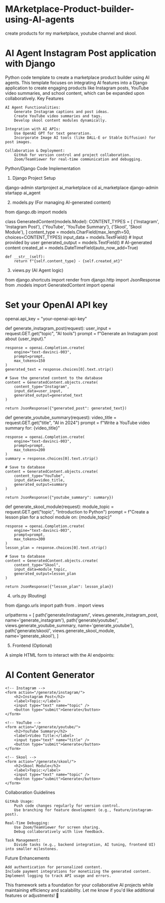 # MArketplace-Product-builder-using-AI-agents
create products for my marketplace, youtube channel and skool.

AI Agent Instagram Post application with Django
====================
Python code template to create a marketplace product builder using AI agents. This template focuses on integrating AI features into a Django application to create engaging products like Instagram posts, YouTube video summaries, and school content, which can be expanded upon collaboratively.
Key Features

    AI Agent Functionalities:
        Generate Instagram captions and post ideas.
        Create YouTube video summaries and tags.
        Develop skool content modules dynamically.

    Integration with AI APIs:
        Use OpenAI GPT for text generation.
        Incorporate Image AI tools (like DALL-E or Stable Diffusion) for post images.

    Collaboration & Deployment:
        GitHub for version control and project collaboration.
        Zoom/TeamViewer for real-time communication and debugging.

Python/Django Code Implementation
1. Django Project Setup

django-admin startproject ai_marketplace
cd ai_marketplace
django-admin startapp ai_agent

2. models.py (For managing AI-generated content)

from django.db import models

class GeneratedContent(models.Model):
    CONTENT_TYPES = [
        ('Instagram', 'Instagram Post'),
        ('YouTube', 'YouTube Summary'),
        ('Skool', 'Skool Module'),
    ]
    content_type = models.CharField(max_length=50, choices=CONTENT_TYPES)
    input_data = models.TextField()  # Input provided by user
    generated_output = models.TextField()  # AI-generated content
    created_at = models.DateTimeField(auto_now_add=True)

    def __str__(self):
        return f"{self.content_type} - {self.created_at}"

3. views.py (AI Agent logic)

from django.shortcuts import render
from django.http import JsonResponse
from .models import GeneratedContent
import openai

# Set your OpenAI API key
openai.api_key = "your-openai-api-key"

def generate_instagram_post(request):
    user_input = request.GET.get("topic", "AI tools")
    prompt = f"Generate an Instagram post about {user_input}."
    
    response = openai.Completion.create(
        engine="text-davinci-003",
        prompt=prompt,
        max_tokens=150
    )
    generated_text = response.choices[0].text.strip()

    # Save the generated content to the database
    content = GeneratedContent.objects.create(
        content_type="Instagram",
        input_data=user_input,
        generated_output=generated_text
    )

    return JsonResponse({"generated_post": generated_text})

def generate_youtube_summary(request):
    video_title = request.GET.get("title", "AI in 2024")
    prompt = f"Write a YouTube video summary for: {video_title}"
    
    response = openai.Completion.create(
        engine="text-davinci-003",
        prompt=prompt,
        max_tokens=200
    )
    summary = response.choices[0].text.strip()

    # Save to database
    content = GeneratedContent.objects.create(
        content_type="YouTube",
        input_data=video_title,
        generated_output=summary
    )

    return JsonResponse({"youtube_summary": summary})

def generate_skool_module(request):
    module_topic = request.GET.get("topic", "Introduction to Python")
    prompt = f"Create a lesson plan for a school module on: {module_topic}"
    
    response = openai.Completion.create(
        engine="text-davinci-003",
        prompt=prompt,
        max_tokens=300
    )
    lesson_plan = response.choices[0].text.strip()

    # Save to database
    content = GeneratedContent.objects.create(
        content_type="Skool",
        input_data=module_topic,
        generated_output=lesson_plan
    )

    return JsonResponse({"lesson_plan": lesson_plan})

4. urls.py (Routing)

from django.urls import path
from . import views

urlpatterns = [
    path('generate/instagram/', views.generate_instagram_post, name='generate_instagram'),
    path('generate/youtube/', views.generate_youtube_summary, name='generate_youtube'),
    path('generate/skool/', views.generate_skool_module, name='generate_skool'),
]

5. Frontend (Optional)

A simple HTML form to interact with the AI endpoints:

<!DOCTYPE html>
<html>
<head>
    <title>AI Content Generator</title>
</head>
<body>
    <h1>AI Content Generator</h1>

    <!-- Instagram -->
    <form action="/generate/instagram/">
        <h2>Instagram Post</h2>
        <label>Topic:</label>
        <input type="text" name="topic" />
        <button type="submit">Generate</button>
    </form>

    <!-- YouTube -->
    <form action="/generate/youtube/">
        <h2>YouTube Summary</h2>
        <label>Video Title:</label>
        <input type="text" name="title" />
        <button type="submit">Generate</button>
    </form>

    <!-- Skool -->
    <form action="/generate/skool/">
        <h2>Skool Module</h2>
        <label>Topic:</label>
        <input type="text" name="topic" />
        <button type="submit">Generate</button>
    </form>
</body>
</html>

Collaboration Guidelines

    GitHub Usage:
        Push code changes regularly for version control.
        Use branching for feature development (e.g., feature/instagram-post).

    Real-Time Debugging:
        Use Zoom/TeamViewer for screen sharing.
        Debug collaboratively with live feedback.

    Task Management:
        Divide tasks (e.g., backend integration, AI tuning, frontend UI) into smaller milestones.

Future Enhancements

    Add authentication for personalized content.
    Include payment integrations for monetizing the generated content.
    Implement logging to track API usage and errors.

This framework sets a foundation for your collaborative AI projects while maintaining efficiency and scalability. Let me know if you'd like additional features or adjustments! 🚀
